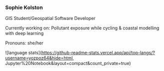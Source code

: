 ### Sophie Kolston
GIS Student/Geospatial Software Developer

Currently working on: Pollutant exposure while cycling & coastal modelling with deep learning

Pronouns: she/her

![language stats](https://github-readme-stats.vercel.app/api/top-langs/?username=yozpoz64&hide=html, Jupyter%20Notebook&layout=compact&count_private=true)
